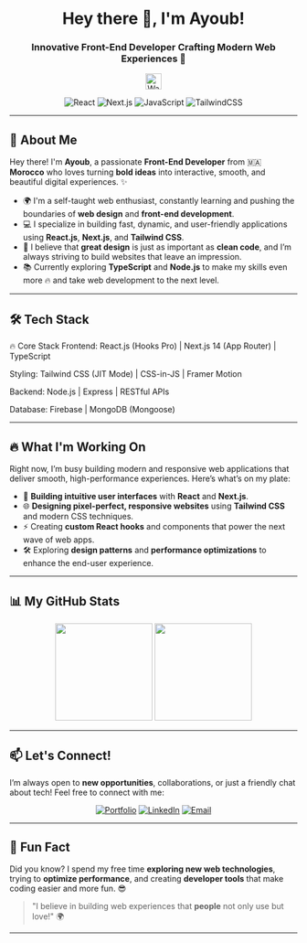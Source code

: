 <h1 align="center">Hey there 👋, I'm Ayoub!</h1>
<h3 align="center">Innovative Front-End Developer Crafting Modern Web Experiences 🚀</h3>

<p align="center">
  <img src="https://media.giphy.com/media/hvRJCLFzcasrR4ia7z/giphy.gif" width="28px" alt="Wave">
</p>

<div align="center">
  <img src="![image](https://github.com/user-attachments/assets/071b58fa-a90c-4774-b5b0-ce5125b29e76)
" alt="React">
  <img src="![image](https://github.com/user-attachments/assets/cd5342a5-466e-4b6e-b8b8-6b1fd906a061)
" alt="Next.js">
  <img src="![image](https://github.com/user-attachments/assets/db6797df-b366-48cb-b37c-ad96d7acf33b)
" alt="JavaScript">
  <img src="![image](https://github.com/user-attachments/assets/c0c5a4dc-c5b3-455a-b808-97159a19ee7b)
" alt="TailwindCSS">
</div>

---

## 🚀 About Me

Hey there! I'm **Ayoub**, a passionate **Front-End Developer** from 🇲🇦 **Morocco** who loves turning **bold ideas** into interactive, smooth, and beautiful digital experiences. ✨

- 🌍 I'm a self-taught web enthusiast, constantly learning and pushing the boundaries of **web design** and **front-end development**. 
- 💻 I specialize in building fast, dynamic, and user-friendly applications using **React.js**, **Next.js**, and **Tailwind CSS**.
- 🎨 I believe that **great design** is just as important as **clean code**, and I’m always striving to build websites that leave an impression.
- 📚 Currently exploring **TypeScript** and **Node.js** to make my skills even more 🔥 and take web development to the next level.

---

## 🛠️ Tech Stack

🔥 Core Stack
Frontend: React.js (Hooks Pro) | Next.js 14 (App Router) | TypeScript

Styling: Tailwind CSS (JIT Mode) | CSS-in-JS | Framer Motion

Backend: Node.js | Express | RESTful APIs

Database: Firebase | MongoDB (Mongoose)


---

## 🔥 What I'm Working On

Right now, I’m busy building modern and responsive web applications that deliver smooth, high-performance experiences. Here’s what’s on my plate:

- 🚀 **Building intuitive user interfaces** with **React** and **Next.js**.
- 🌐 **Designing pixel-perfect, responsive websites** using **Tailwind CSS** and modern CSS techniques.
- ⚡ Creating **custom React hooks** and components that power the next wave of web apps.
- 🛠️ Exploring **design patterns** and **performance optimizations** to enhance the end-user experience.

---

## 📊 My GitHub Stats

<p align="center">
  <img src="https://github-readme-stats.vercel.app/api?username=your-username&show_icons=true&theme=radical" height="170px" />
  <img src="https://github-readme-streak-stats.herokuapp.com/?user=your-username&theme=radical" height="170px" />
</p>

---

## 📫 Let's Connect!

I’m always open to **new opportunities**, collaborations, or just a friendly chat about tech! Feel free to connect with me:

<div align="center">

[![Portfolio](https://img.shields.io/badge/Portfolio-000000?style=plastic&logo=vercel&logoColor=white)](https://portfolio-2-alpha-seven.vercel.app/)
[![LinkedIn](https://img.shields.io/badge/LinkedIn-0077B5?style=plastic&logo=linkedin&logoColor=white)](https://www.linkedin.com/in/ayoub-rachd-0b344a322/)
[![Email](https://img.shields.io/badge/Email-D14836?style=plastic&logo=gmail&logoColor=white)](mailto:ayoubprograma@gmail.com)

</div>

---

## 🌟 Fun Fact

Did you know? I spend my free time **exploring new web technologies**, trying to **optimize performance**, and creating **developer tools** that make coding easier and more fun. 😎

> "I believe in building web experiences that **people** not only use but love!" 🌍

---
